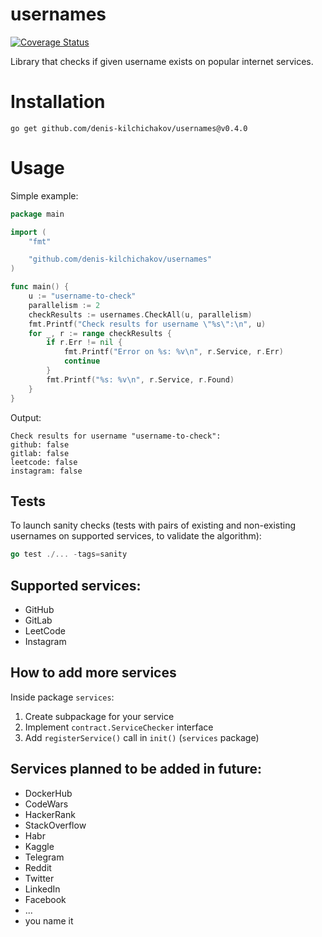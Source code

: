 # usernames

[![Coverage Status](https://coveralls.io/repos/github/denis-kilchichakov/usernames/badge.svg?branch=main)](https://coveralls.io/github/denis-kilchichakov/usernames?branch=main)

Library that checks if given username exists on popular internet services.

# Installation
```
go get github.com/denis-kilchichakov/usernames@v0.4.0
```

# Usage
Simple example:
```go
package main

import (
	"fmt"

	"github.com/denis-kilchichakov/usernames"
)

func main() {
	u := "username-to-check"
	parallelism := 2
	checkResults := usernames.CheckAll(u, parallelism)
	fmt.Printf("Check results for username \"%s\":\n", u)
	for _, r := range checkResults {
		if r.Err != nil {
			fmt.Printf("Error on %s: %v\n", r.Service, r.Err)
			continue
		}
		fmt.Printf("%s: %v\n", r.Service, r.Found)
	}
}
```
Output:
```
Check results for username "username-to-check":
github: false
gitlab: false
leetcode: false
instagram: false
```

## Tests

To launch sanity checks (tests with pairs of existing and non-existing usernames on supported services, to validate the algorithm):

```go
go test ./... -tags=sanity
```

## Supported services:
* GitHub
* GitLab
* LeetCode
* Instagram

## How to add more services
Inside package `services`:
1. Create subpackage for your service
1. Implement `contract.ServiceChecker` interface
1. Add `registerService()` call in `init()` (`services` package)

## Services planned to be added in future:
* DockerHub
* CodeWars
* HackerRank
* StackOverflow
* Habr
* Kaggle
* Telegram
* Reddit
* Twitter
* LinkedIn
* Facebook
* ...
* you name it
